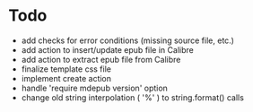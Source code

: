 # Todo

* add checks for error conditions (missing source file, etc.)
* add action to insert/update epub file in Calibre
* add action to extract epub file from Calibre
* finalize template css file
* implement create action
* handle 'require mdepub version' option
* change old string interpolation ( '%' ) to string.format() calls

